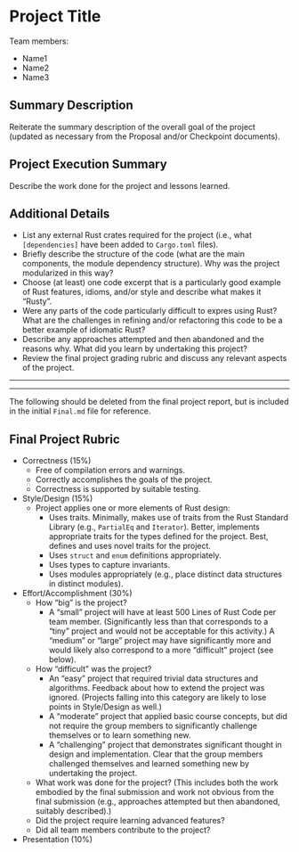# Project Title

Team members:

- Name1
- Name2
- Name3

## Summary Description

Reiterate the summary description of the overall goal of the project (updated as
necessary from the Proposal and/or Checkpoint documents).

## Project Execution Summary

Describe the work done for the project and lessons learned.

## Additional Details

- List any external Rust crates required for the project (i.e., what
  `[dependencies]` have been added to `Cargo.toml` files).
- Briefly describe the structure of the code (what are the main components, the
  module dependency structure). Why was the project modularized in this way?
- Choose (at least) one code excerpt that is a particularly good example of Rust
  features, idioms, and/or style and describe what makes it “Rusty”.
- Were any parts of the code particularly difficult to expres using Rust? What
  are the challenges in refining and/or refactoring this code to be a better
  example of idiomatic Rust?
- Describe any approaches attempted and then abandoned and the reasons why. What
  did you learn by undertaking this project?
- Review the final project grading rubric and discuss any relevant aspects of
  the project.

***
***

The following should be deleted from the final project report, but is included in the initial `Final.md` file for reference.

## Final Project Rubric

- Correctness (15%)
  - Free of compilation errors and warnings.
  - Correctly accomplishes the goals of the project.
  - Correctness is supported by suitable testing.
- Style/Design (15%)
  - Project applies one or more elements of Rust design:
    - Uses traits.  Minimally, makes use of traits from the Rust Standard Library (e.g., `PartialEq` and `Iterator`).  Better, implements appropriate traits for the types defined for the project.  Best, defines and   uses novel traits for the project.
    - Uses `struct` and `enum` definitions appropriately.
    - Uses types to capture invariants.
    - Uses modules appropriately (e.g., place distinct data structures in distinct modules).
- Effort/Accomplishment (30%)
  - How “big” is the project?
    - A “small” project will have at least 500 Lines of Rust Code per team member.  (Significantly less than that corresponds to a “tiny” project and would not be acceptable for this activity.)  A “medium” or “large” project may have significantly more and would likely also correspond to a more “difficult” project (see below).
  - How “difficult” was the project?
    - An “easy” project that required trivial data structures and algorithms. Feedback about how to extend the project was ignored.  (Projects falling into this category are likely to lose points in Style/Design as well.)
    - A “moderate” project that applied basic course concepts, but did not require the group members to significantly challenge themselves or to learn something new.
    - A “challenging” project that demonstrates significant thought in design and implementation.  Clear that the group members challenged themselves and learned something new by undertaking the project.
  - What work was done for the project?  (This includes both the work embodied by the final submission and work not obvious from the final submission (e.g., approaches attempted but then abandoned, suitably described).) 
  - Did the project require learning advanced features?
  - Did all team members contribute to the project?
- Presentation (10\%)
